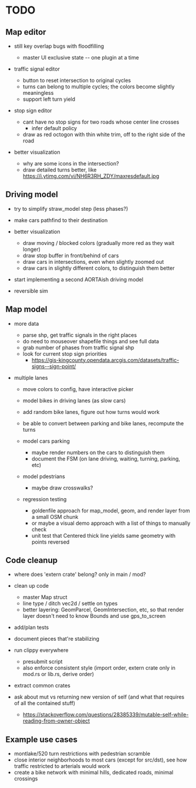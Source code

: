 # TODO

## Map editor

- still key overlap bugs with floodfilling
	- master UI exclusive state -- one plugin at a time

- traffic signal editor
	- button to reset intersection to original cycles
	- turns can belong to multiple cycles; the colors become slightly meaningless
	- support left turn yield

- stop sign editor
	- cant have no stop signs for two roads whose center line crosses
		- infer default policy
	- draw as red octogon with thin white trim, off to the right side of the road

- better visualization
	- why are some icons in the intersection?
	- draw detailed turns better, like https://i.ytimg.com/vi/NH6R3RH_ZDY/maxresdefault.jpg

## Driving model

- try to simplify straw_model step (less phases?)

- make cars pathfind to their destination

- better visualization
	- draw moving / blocked colors (gradually more red as they wait longer)
	- draw stop buffer in front/behind of cars
	- draw cars in intersections, even when slightly zoomed out
	- draw cars in slightly different colors, to distinguish them better

- start implementing a second AORTAish driving model

- reversible sim

## Map model

- more data
	- parse shp, get traffic signals in the right places
	- do need to mouseover shapefile things and see full data
	- grab number of phases from traffic signal shp
	- look for current stop sign priorities
		- https://gis-kingcounty.opendata.arcgis.com/datasets/traffic-signs--sign-point/

- multiple lanes
	- move colors to config, have interactive picker

	- model bikes in driving lanes (as slow cars)
	- add random bike lanes, figure out how turns would work
	- be able to convert between parking and bike lanes, recompute the turns

	- model cars parking
		- maybe render numbers on the cars to distinguish them
		- document the FSM (on lane driving, waiting, turning, parking, etc)

	- model pdestrians
		- maybe draw crosswalks?

	- regression testing
		- goldenfile approach for map_model, geom, and render layer from a small OSM chunk
		- or maybe a visual demo approach with a list of things to manually check
		- unit test that Centered thick line yields same geometry with points reversed

## Code cleanup

- where does 'extern crate' belong? only in main / mod?
- clean up code
	- master Map struct
	- line type / ditch vec2d / settle on types
	- better layering: GeomParcel, GeomIntersection, etc, so that render layer doesn't need to know Bounds and use gps_to_screen

- add/plan tests
- document pieces that're stabilizing
- run clippy everywhere
	- presubmit script
	- also enforce consistent style (import order, extern crate only in mod.rs or lib.rs, derive order)
- extract common crates
- ask about mut vs returning new version of self (and what that requires of all the contained stuff)
	- https://stackoverflow.com/questions/28385339/mutable-self-while-reading-from-owner-object

## Example use cases

- montlake/520 turn restrictions with pedestrian scramble
- close interior neighborhoods to most cars (except for src/dst), see how traffic restricted to arterials would work
- create a bike network with minimal hills, dedicated roads, minimal crossings
